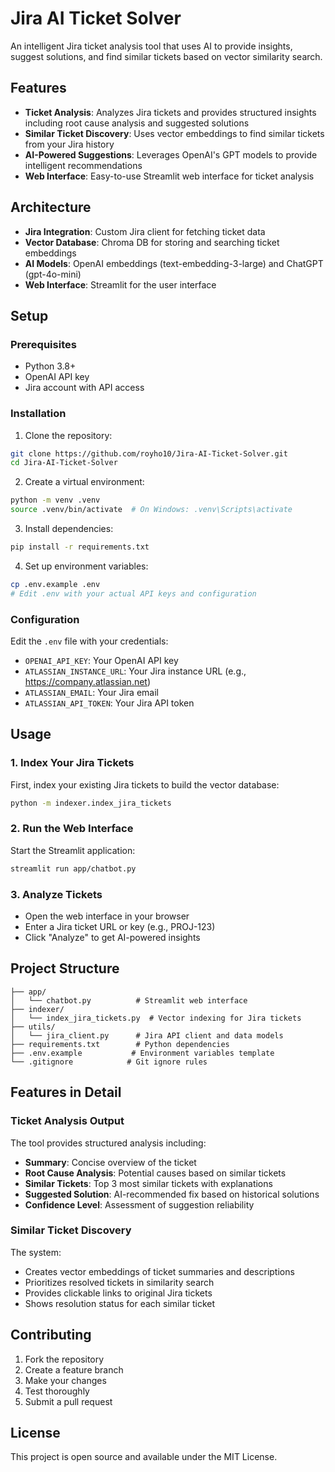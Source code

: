 # Jira AI Ticket Solver

An intelligent Jira ticket analysis tool that uses AI to provide insights, suggest solutions, and find similar tickets based on vector similarity search.

## Features

- **Ticket Analysis**: Analyzes Jira tickets and provides structured insights including root cause analysis and suggested solutions
- **Similar Ticket Discovery**: Uses vector embeddings to find similar tickets from your Jira history
- **AI-Powered Suggestions**: Leverages OpenAI's GPT models to provide intelligent recommendations
- **Web Interface**: Easy-to-use Streamlit web interface for ticket analysis

## Architecture

- **Jira Integration**: Custom Jira client for fetching ticket data
- **Vector Database**: Chroma DB for storing and searching ticket embeddings
- **AI Models**: OpenAI embeddings (text-embedding-3-large) and ChatGPT (gpt-4o-mini)
- **Web Interface**: Streamlit for the user interface

## Setup

### Prerequisites

- Python 3.8+
- OpenAI API key
- Jira account with API access

### Installation

1. Clone the repository:
```bash
git clone https://github.com/royho10/Jira-AI-Ticket-Solver.git
cd Jira-AI-Ticket-Solver
```

2. Create a virtual environment:
```bash
python -m venv .venv
source .venv/bin/activate  # On Windows: .venv\Scripts\activate
```

3. Install dependencies:
```bash
pip install -r requirements.txt
```

4. Set up environment variables:
```bash
cp .env.example .env
# Edit .env with your actual API keys and configuration
```

### Configuration

Edit the `.env` file with your credentials:

- `OPENAI_API_KEY`: Your OpenAI API key
- `ATLASSIAN_INSTANCE_URL`: Your Jira instance URL (e.g., https://company.atlassian.net)
- `ATLASSIAN_EMAIL`: Your Jira email
- `ATLASSIAN_API_TOKEN`: Your Jira API token

## Usage

### 1. Index Your Jira Tickets

First, index your existing Jira tickets to build the vector database:

```bash
python -m indexer.index_jira_tickets
```

### 2. Run the Web Interface

Start the Streamlit application:

```bash
streamlit run app/chatbot.py
```

### 3. Analyze Tickets

- Open the web interface in your browser
- Enter a Jira ticket URL or key (e.g., PROJ-123)
- Click "Analyze" to get AI-powered insights

## Project Structure

```
├── app/
│   └── chatbot.py          # Streamlit web interface
├── indexer/
│   └── index_jira_tickets.py  # Vector indexing for Jira tickets
├── utils/
│   └── jira_client.py      # Jira API client and data models
├── requirements.txt        # Python dependencies
├── .env.example           # Environment variables template
└── .gitignore            # Git ignore rules
```

## Features in Detail

### Ticket Analysis Output

The tool provides structured analysis including:

- **Summary**: Concise overview of the ticket
- **Root Cause Analysis**: Potential causes based on similar tickets
- **Similar Tickets**: Top 3 most similar tickets with explanations
- **Suggested Solution**: AI-recommended fix based on historical solutions
- **Confidence Level**: Assessment of suggestion reliability

### Similar Ticket Discovery

The system:
- Creates vector embeddings of ticket summaries and descriptions
- Prioritizes resolved tickets in similarity search
- Provides clickable links to original Jira tickets
- Shows resolution status for each similar ticket

## Contributing

1. Fork the repository
2. Create a feature branch
3. Make your changes
4. Test thoroughly
5. Submit a pull request

## License

This project is open source and available under the MIT License.
